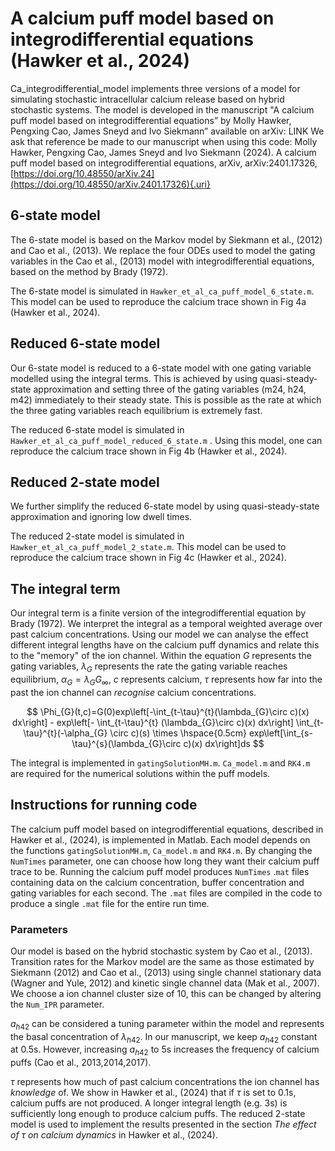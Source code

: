# A calcium puff model based on integrodifferential equations (Hawker et al., 2024)

Ca_integrodifferential_model implements three versions of a model for simulating stochastic intracellular calcium release based on hybrid stochastic systems. The model is developed in the manuscript "A calcium puff model based on integrodifferential equations” by Molly Hawker, Pengxing Cao, James Sneyd and Ivo Siekmann” available on arXiv: LINK We ask that reference be made to our manuscript when using this code: Molly Hawker, Pengxing Cao, James Sneyd and Ivo Siekmann (2024). A calcium puff model based on integrodifferential equations, arXiv, arXiv:2401.17326, [https://doi.org/10.48550/arXiv.24](https://doi.org/10.48550/arXiv.2401.17326){.uri}

## 6-state model

The 6-state model is based on the Markov model by Siekmann et al., (2012) and Cao et al., (2013). We replace the four ODEs used to model the gating variables in the Cao et al., (2013) model with integrodifferential equations, based on the method by Brady (1972).

The 6-state model is simulated in `Hawker_et_al_ca_puff_model_6_state.m`. This model can be used to reproduce the calcium trace shown in Fig 4a (Hawker et al., 2024).

## Reduced 6-state model

Our 6-state model is reduced to a 6-state model with one gating variable modelled using the integral terms. This is achieved by using quasi-steady-state approximation and setting three of the gating variables (m24, h24, m42) immediately to their steady state. This is possible as the rate at which the three gating variables reach equilibrium is extremely fast.

The reduced 6-state model is simulated in `Hawker_et_al_ca_puff_model_reduced_6_state.m` . Using this model, one can reproduce the calcium trace shown in Fig 4b (Hawker et al., 2024).

## Reduced 2-state model

We further simplify the reduced 6-state model by using quasi-steady-state approximation and ignoring low dwell times.

The reduced 2-state model is simulated in `Hawker_et_al_ca_puff_model_2_state.m`. This model can be used to reproduce the calcium trace shown in Fig 4c (Hawker et al., 2024).

## The integral term

Our integral term is a finite version of the integrodifferential equation by Brady (1972). We interpret the integral as a temporal weighted average over past calcium concentrations. Using our model we can analyse the effect different integral lengths have on the calcium puff dynamics and relate this to the "memory" of the ion channel. Within the equation $G$ represents the gating variables, $\lambda_{G}$ represents the rate the gating variable reaches equilibrium, $\alpha_{G}=\lambda_{G}G_{\infty}$, $c$ represents calcium, $\tau$ represents how far into the past the ion channel can *recognise* calcium concentrations.

$$
\Phi_{G}(t,c)=G(0)exp\left[-\int_{t-\tau}^{t}(\lambda_{G}\circ c)(x) dx\right]    - exp\left[- \int_{t-\tau}^{t}  (\lambda_{G}\circ c)(x) dx\right] \int_{t-\tau}^{t}(-\alpha_{G} \circ c)(s) \times \hspace{0.5cm} exp\left[\int_{s-\tau}^{s}(\lambda_{G}\circ c)(x) dx\right]ds
$$

The integral is implemented in `gatingSolutionMH.m`. `Ca_model.m` and `RK4.m` are required for the numerical solutions within the puff models.

## Instructions for running code

The calcium puff model based on integrodifferential equations, described in Hawker et al., (2024), is implemented in Matlab. Each model depends on the functions `gatingSolutionMH.m`, `Ca_model.m` and `RK4.m`. By changing the `NumTimes` parameter, one can choose how long they want their calcium puff trace to be. Running the calcium puff model produces `NumTimes` .`mat` files containing data on the calcium concentration, buffer concentration and gating variables for each second. The `.mat` files are compiled in the code to produce a single `.mat` file for the entire run time.

### Parameters

Our model is based on the hybrid stochastic system by Cao et al., (2013). Transition rates for the Markov model are the same as those estimated by Siekmann (2012) and Cao et al., (2013) using single channel stationary data (Wagner and Yule, 2012) and kinetic single channel data (Mak et al., 2007). We choose a ion channel cluster size of 10, this can be changed by altering the `Num_IPR` parameter.

$a_{h42}$ can be considered a tuning parameter within the model and represents the basal concentration of $\lambda_{h42}$. In our manuscript, we keep $a_{h42}$ constant at 0.5s. However, increasing $a_{h42}$ to 5s increases the frequency of calcium puffs (Cao et al., 2013,2014,2017).

$\tau$ represents how much of past calcium concentrations the ion channel has *knowledge* of. We show in Hawker et al., (2024) that if $\tau$ is set to 0.1s, calcium puffs are not produced. A longer integral length (e.g. 3s) is sufficiently long enough to produce calcium puffs. The reduced 2-state model is used to implement the results presented in the section *The effect of* $\tau$ *on calcium dynamics* in Hawker et al., (2024).
